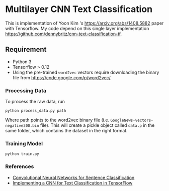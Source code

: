 # Multilayer CNN Text Classification
This is implementation of Yoon Kim 's https://arxiv.org/abs/1408.5882 paper with Tensorflow.
My code depend on this single layer implementation https://github.com/dennybritz/cnn-text-classification-tf.

## Requirement
- Python 3
- Tensorflow > 0.12
- Using the pre-trained `word2vec` vectors require downloading the binary file from
https://code.google.com/p/word2vec/

### Processing Data
To process the raw data, run

```
python process_data.py path
```

Where path points to the word2vec binary file (i.e. `GoogleNews-vectors-negative300.bin` file). 
This will create a pickle object called `data.p` in the same folder, which contains the dataset
in the right format.

### Training Model

```
python train.py
```
### References

- [Convolutional Neural Networks for Sentence Classification](http://arxiv.org/abs/1408.5882)
- [Implementing a CNN for Text Classification in TensorFlow](http://www.wildml.com/2015/12/implementing-a-cnn-for-text-classification-in-tensorflow)
